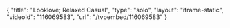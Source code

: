 {
    "title": "Looklove; Relaxed Casual",
    "type": "solo",
    "layout": "iframe-static",
    "videoId": "116069583",
    "url": "\/tvpembed\/116069583"
}
